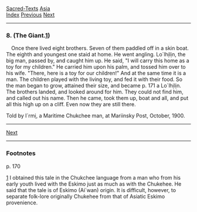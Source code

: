 [Sacred-Texts](../../index) [Asia](../index)  
[Index](index) [Previous](cm45) [Next](cm47)

------------------------------------------------------------------------

### 8. (The Giant.<span id="page_170_fr_1"></span>[1](#page_170_note_1))

 Once there lived eight brothers. Seven of them paddled off in a skin
boat. The eighth and youngest one staid at home. He went angling.
Lo´lhịlịn, the big man, passed by, and caught him up. He said, "I will
carry this home as a toy for my children." He carried him upon his palm,
and tossed him over to his wife. "There, here is a toy for our
children!" And at the same time it is a man. The children played with
the living toy, and fed it with their food. So the man began to grow,
attained their size, and became <span id="page_171">p. 171</span> a
Lo´lhịlịn. The brothers landed, and looked around for him. They could
not find him, and called out his name. Then he came, took them up, boat
and all, and put all this high up on a cliff. Even now they are still
there.

<span class="small">Told by I´rmị, a Maritime Chukchee man, at Mariinsky
Post, October, 1900.</span>

------------------------------------------------------------------------

[Next](cm47)

------------------------------------------------------------------------

### Footnotes

<span id="footnotes_page_170">p. 170</span>

<span id="page_170_note_1"></span>[1](#page_170_fr_1) I obtained this
tale in the Chukchee language from a man who from his early youth lived
with the Eskimo just as much as with the Chukehee. He said that the tale
is of Eskimo (Ai´wan) origin. It is difficult, however, to separate
folk-lore originally Chukehee from that of Asiatic Eskimo provenience.

 

 

 

 

 

 

 

 

 

 

 

 

 

 

 
